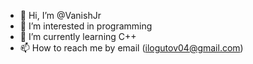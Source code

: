 - 👋 Hi, I’m @VanishJr
- 👀 I’m interested in programming
- 🌱 I’m currently learning C++
- 📫 How to reach me by email (ilogutov04@gmail.com)

<!---
VanishJr/VanishJr is a ✨ special ✨ repository because its `README.md` (this file) appears on your GitHub profile.
You can click the Preview link to take a look at your changes.
--->
